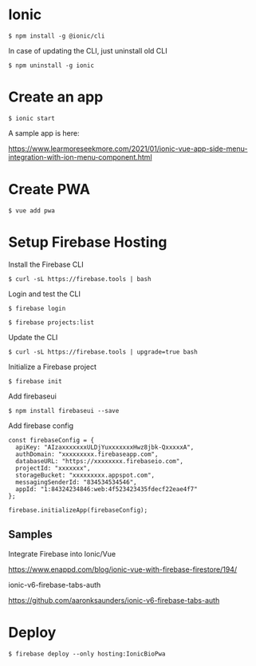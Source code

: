 # Ionic

```
$ npm install -g @ionic/cli
```

In case of updating the CLI, just uninstall old CLI

```
$ npm uninstall -g ionic
```

# Create an app

```
$ ionic start
```

A sample app is here:

https://www.learmoreseekmore.com/2021/01/ionic-vue-app-side-menu-integration-with-ion-menu-component.html


# Create PWA

```
$ vue add pwa
```

# Setup Firebase Hosting

Install the Firebase CLI

```
$ curl -sL https://firebase.tools | bash
```

Login and test the CLI

```
$ firebase login

$ firebase projects:list
```

Update the CLI

```
$ curl -sL https://firebase.tools | upgrade=true bash
```

Initialize a Firebase project

```
$ firebase init
```

Add firebaseui

```
$ npm install firebaseui --save
```

Add firebase config

```
const firebaseConfig = {
  apiKey: "AIzaxxxxxxxULDjYuxxxxxxxHwz8jbk-QxxxxxA",
  authDomain: "xxxxxxxxx.firebaseapp.com",
  databaseURL: "https://xxxxxxxx.firebaseio.com",
  projectId: "xxxxxxx",
  storageBucket: "xxxxxxxxx.appspot.com",
  messagingSenderId: "834534534546",
  appId: "1:84324234846:web:4f523423435fdecf22eae4f7"
};

firebase.initializeApp(firebaseConfig);
```

## Samples

Integrate Firebase into Ionic/Vue

https://www.enappd.com/blog/ionic-vue-with-firebase-firestore/194/


ionic-v6-firebase-tabs-auth

https://github.com/aaronksaunders/ionic-v6-firebase-tabs-auth


# Deploy

```
$ firebase deploy --only hosting:IonicBioPwa
```